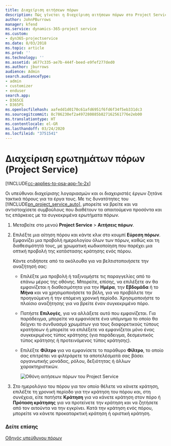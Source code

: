 ```yaml
---
title: Διαχείριση αιτήσεων πόρων
description: Πώς γίνεται η διαχείριση αιτήσεων πόρων στο Project Service
author: JohnPBurrows
manager: kfend
ms.service: dynamics-365-project service
ms.custom:
- dyn365-projectservice
ms.date: 8/03/2018
ms.topic: article
ms.prod: ''
ms.technology: ''
ms.assetid: a677c335-ae7b-444f-beed-e9fef277ded0
ms.author: jburrows
audience: Admin
search.audienceType:
- admin
- customizer
- enduser
search.app:
- D365CE
- D365PS
ms.openlocfilehash: aafedd1d0170c61afd6951f6fd6f34f5eb331dc3
ms.sourcegitcommit: 8c786230ef2a497280885b827162561776e2eb00
ms.translationtype: HT
ms.contentlocale: el-GR
ms.lasthandoff: 03/24/2020
ms.locfileid: "3751541"
---
```

# <a name="manage-resource-requests-project-service"></a>Διαχείριση ερωτημάτων πόρων (Project Service)

[!INCLUDE[cc-applies-to-psa-app-1x-2x](../includes/cc-applies-to-psa-app-1x-2x.md)]

Οι υπεύθυνοι διαχείρισης λογαριασμών και οι διαχειριστές έργων ζητάνε τακτικά πόρους για τα έργα τους. Με τις δυνατότητες του [!INCLUDE[pn_project_service_auto](../includes/pn-project-service-auto.md)], μπορείτε να βρείτε και να αντιστοιχίσετε συμβούλους που διαθέτουν τα απαιτούμενα προσόντα και τις επάρκειες με τα συγκεκριμένα ερωτήματα πόρων.  
  
1. Μεταβείτε στο μενού **Project Service** > **Αιτήσεις πόρων**.  
  
2. Επιλέξτε μια αίτηση πόρου και κάντε κλικ στο κουμπί **Εύρεση πόρων**. Εμφανίζει μια προβολή ημερολογίου όλων των πόρων, καθώς και τη διαθεσιμότητά τους, με χρωματική κωδικοποίηση που παρέχει μια οπτική προβολή της κατάστασης κράτησης ενός πόρου.  
  
    Κάντε οτιδήποτε από τα ακόλουθα για να βελτιστοποιήσετε την αναζήτησή σας:  
  
   -   Επιλέξτε μια προβολή ή ταξινομήστε τις παραγγελίες από το επάνω μέρος της οθόνης. Μπορείτε, επίσης, να επιλέξετε αν θα εμφανίζεται η διαθεσιμότητα για την **Ημέρα**, την **Εβδομάδα** ή το **Μήνα** και να χρησιμοποιήσετε τα βέλη, για να προβάλετε την προηγούμενη ή την επόμενη χρονική περίοδο. Χρησιμοποιήστε το πλαίσιο αναζήτησης για να βρείτε έναν συγκεκριμένο πόρο.  
  
   -   Πατήστε **Επιλογές**, για να αλλάξετε αυτό που εμφανίζεται. Για παράδειγμα, μπορείτε να εμφανίσετε ένα υπόμνημα το οποίο θα δείχνει το συνδυασμό χρωμάτων για τους διαφορετικούς τύπους κρατήσεων ή μπορείτε να επιλέξετε να εμφανίζεται μόνο ένας συγκεκριμένος τύπος κράτησης (για παράδειγμα, δεσμευτικός τύπος κράτησης ή προτεινόμενος τύπος κράτησης).  
  
   -   Επιλέξτε **Φίλτρο** για να εμφανίσετε το παράθυρο **Φίλτρο**, το οποίο σας επιτρέπει να φιλτράρετε τα αποτελέσματά σας βάσει οργανωτικής μονάδας, ρόλου, δεξιότητας ή άλλων χαρακτηριστικών.  
  
       ![Οθόνη αιτήσεων πόρων του Project Service](../project-service/media/project-service-resource-request-screen.png "Οθόνη αιτήσεων πόρων του Project Service")  
  
3. Στο ημερολόγιο του πόρου για τον οποίο θέλετε να κάνετε κράτηση, επιλέξτε τη χρονική περίοδο για την κράτηση του πόρου και, στη συνέχεια, είτε πατήστε **Κράτηση** για να κάνετε κράτηση στον πόρο ή **Πρόταση κράτησης** για να προτείνετε την κράτηση και να ζητήσετε από τον αιτούντα να την εγκρίνει. Κατά την κράτηση ενός πόρου, μπορείτε να κάνετε προκαταρκτική κράτηση ή οριστική κράτηση.  
  
### <a name="see-also"></a>Δείτε επίσης  
 [Οδηγός υπεύθυνου πόρων](../project-service/resource-manager-guide.md)
